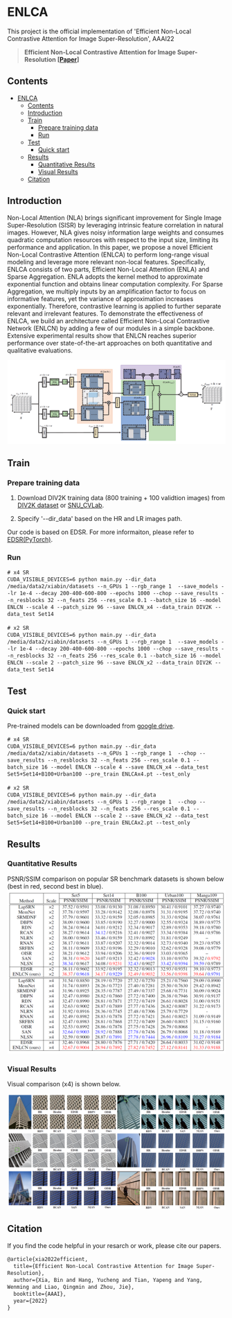 # ENLCA

This project is the official implementation of 'Efficient Non-Local Contrastive Attention for Image Super-Resolution', AAAI22
> **Efficient Non-Local Contrastive Attention for Image Super-Resolution [[Paper](https://arxiv.org/pdf/2201.03794.pdf)]**

## Contents
- [ENLCA](#enlca)
  - [Contents](#contents)
  - [Introduction](#introduction)
  - [Train](#train)
    - [Prepare training data](#prepare-training-data)
    - [Run](#run)
  - [Test](#test)
    - [Quick start](#quick-start)
  - [Results](#results)
    - [Quantitative Results](#quantitative-results)
    - [Visual Results](#visual-results)
  - [Citation](#citation)

## Introduction
Non-Local Attention (NLA) brings significant improvement for Single Image Super-Resolution (SISR) by leveraging intrinsic feature correlation in natural images. However, NLA gives noisy information large weights and consumes quadratic computation resources with respect to the input size, limiting its performance and application. In this paper, we propose a novel Efficient Non-Local Contrastive Attention (ENLCA) to perform long-range visual modeling and leverage more relevant non-local features. Specifically, ENLCA consists of two parts, Efficient Non-Local Attention (ENLA) and Sparse Aggregation. ENLA adopts the kernel method to approximate exponential function and obtains linear computation complexity. For Sparse Aggregation, we multiply inputs by an amplification factor to focus on informative features, yet the variance of approximation increases exponentially. Therefore, contrastive learning is applied to further separate relevant and irrelevant features. To demonstrate the effectiveness of ENLCA, we build an architecture called Efficient Non-Local Contrastive Network (ENLCN) by adding a few of our modules in a simple backbone. Extensive experimental results show that ENLCN reaches superior performance over state-of-the-art approaches on both quantitative and qualitative evaluations.

![](figs/process.jpg)


## Train
### Prepare training data 
1. Download DIV2K training data (800 training + 100 validtion images) from [DIV2K dataset](https://data.vision.ee.ethz.ch/cvl/DIV2K/) or [SNU_CVLab](https://cv.snu.ac.kr/research/EDSR/DIV2K.tar).

2. Specify '--dir_data' based on the HR and LR images path. 

Our code is based on EDSR. For more informaiton, please refer to [EDSR(PyTorch)](https://github.com/thstkdgus35/EDSR-PyTorch).

### Run
```shell
# x4 SR
CUDA_VISIBLE_DEVICES=6 python main.py --dir_data /media/data2/xiabin/datasets --n_GPUs 1 --rgb_range 1  --save_models --lr 1e-4 --decay 200-400-600-800 --epochs 1000 --chop --save_results --n_resblocks 32 --n_feats 256 --res_scale 0.1 --batch_size 16 --model ENLCN --scale 4 --patch_size 96 --save ENLCN_x4 --data_train DIV2K --data_test Set14

# x2 SR
CUDA_VISIBLE_DEVICES=6 python main.py --dir_data /media/data2/xiabin/datasets --n_GPUs 1 --rgb_range 1  --save_models --lr 1e-4 --decay 200-400-600-800 --epochs 1000 --chop --save_results --n_resblocks 32 --n_feats 256 --res_scale 0.1 --batch_size 16 --model ENLCN --scale 2 --patch_size 96 --save ENLCN_x2 --data_train DIV2K --data_test Set14
```



## Test
### Quick start

Pre-trained models can be downloaded from [google drive](https://drive.google.com/drive/folders/1jYdMA0ocnb-DAr71YhOduuCySOxhoAeX?usp=sharing). 

```shell
# x4 SR
CUDA_VISIBLE_DEVICES=6 python main.py --dir_data /media/data2/xiabin/datasets --n_GPUs 1 --rgb_range 1  --chop --save_results --n_resblocks 32 --n_feats 256 --res_scale 0.1 --batch_size 16 --model ENLCN --scale 4 --save ENLCN_x4 --data_test Set5+Set14+B100+Urban100 --pre_train ENLCAx4.pt --test_only

# x2 SR
CUDA_VISIBLE_DEVICES=6 python main.py --dir_data /media/data2/xiabin/datasets --n_GPUs 1 --rgb_range 1  --chop --save_results --n_resblocks 32 --n_feats 256 --res_scale 0.1 --batch_size 16 --model ENLCN --scale 2 --save ENLCN_x2 --data_test Set5+Set14+B100+Urban100 --pre_train ENLCAx2.pt --test_only
```

## Results
### Quantitative Results
PSNR/SSIM comparison on popular SR benchmark datasets is shown below (best in red, second best in blue).
![](figs/quan.jpg)

### Visual Results
Visual comparison (x4)  is shown below.

![](figs/qual.jpg)

## Citation
If you find the code helpful in your resarch or work, please cite our papers.
```
@article{xia2022efficient,
  title={Efficient Non-Local Contrastive Attention for Image Super-Resolution},
  author={Xia, Bin and Hang, Yucheng and Tian, Yapeng and Yang, Wenming and Liao, Qingmin and Zhou, Jie},
  booktitle={AAAI},
  year={2022}
}
```


